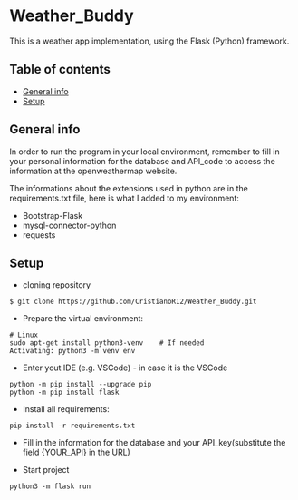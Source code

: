 # Weather_Buddy
This is a weather app implementation, using the Flask (Python) framework.

## Table of contents
* [General info](#general-info)
* [Setup](#setup)

## General info
In order to run the program in your local environment, remember to fill in your personal information for the database and API_code to access the 
information at the openweathermap website.

The informations about the extensions used in python are in the requirements.txt file, here is what I added to my environment:

* Bootstrap-Flask 
* mysql-connector-python 
* requests

## Setup

* cloning repository
```
$ git clone https://github.com/CristianoR12/Weather_Buddy.git
```
* Prepare the virtual environment:
```
# Linux
sudo apt-get install python3-venv    # If needed
Activating: python3 -m venv env
```

* Enter yout IDE (e.g. VSCode) - in case it is the VSCode
```
python -m pip install --upgrade pip
python -m pip install flask
```

* Install all requirements:
```
pip install -r requirements.txt
```

* Fill in the information for the database and your API_key(substitute the field {YOUR_API} in the URL)
 
* Start project
```
python3 -m flask run
```






